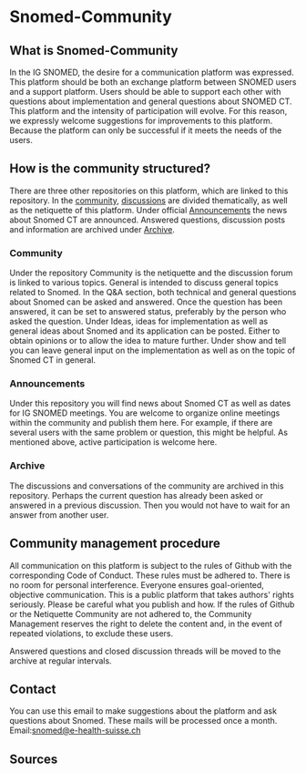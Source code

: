 # Snomed-Community
## What is Snomed-Community

In the IG SNOMED, the desire for a communication platform was expressed. This platform should be both an exchange platform between SNOMED users and a support platform. Users should be able to support each other with questions about implementation and general questions about SNOMED CT. This platform and the intensity of participation will evolve. For this reason, we expressly welcome suggestions for improvements to this platform. Because the platform can only be successful if it meets the needs of the users.

## How is the community structured?
There are three other repositories on this platform, which are linked to this repository. In the [community](https://github.com/ehealthsuisse/Community/blob/main/README.md), [discussions](https://github.com/ehealthsuisse/Community/discussions) are divided thematically, as well as the netiquette of this platform. Under official [Announcements](https://github.com/ehealthsuisse/Announcements/discussions) the news about Snomed CT are announced. Answered questions, discussion posts and information are archived under [Archive](https://github.com/ehealthsuisse/Archiv/discussions).

### Community
Under the repository Community is the netiquette and the discussion forum is linked to various topics. General is intended to discuss general topics related to Snomed. In the Q&A section, both technical and general questions about Snomed can be asked and answered. Once the question has been answered, it can be set to answered status, preferably by the person who asked the question. Under Ideas, ideas for implementation as well as general ideas about Snomed and its application can be posted. Either to obtain opinions or to allow the idea to mature further. Under show and tell you can leave general input on the implementation as well as on the topic of Snomed CT in general.

### Announcements
Under this repository you will find news about Snomed CT as well as dates for IG SNOMED meetings. You are welcome to organize online meetings within the community and publish them here. For example, if there are several users with the same problem or question, this might be helpful. As mentioned above, active participation is welcome here.

### Archive
The discussions and conversations of the community are archived in this repository. Perhaps the current question has already been asked or answered in a previous discussion. Then you would not have to wait for an answer from another user.

## Community management procedure
All communication on this platform is subject to the rules of Github with the corresponding Code of Conduct. These rules must be adhered to. There is no room for personal interference. Everyone ensures goal-oriented, objective communication. This is a public platform that takes authors' rights seriously. Please be careful what you publish and how. If the rules of Github or the Netiquette Community are not adhered to, the Community Management reserves the right to delete the content and, in the event of repeated violations, to exclude these users.

Answered questions and closed discussion threads will be moved to the archive at regular intervals.

## Contact
You can use this email to make suggestions about the platform and ask questions about Snomed. These mails will be processed once a month. 
Email:snomed@e-health-suisse.ch

## Sources

